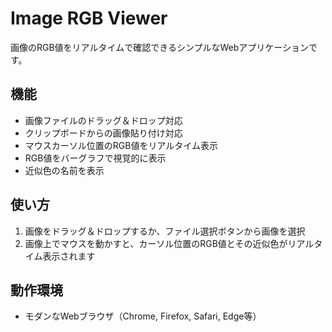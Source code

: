 # Image RGB Viewer

画像のRGB値をリアルタイムで確認できるシンプルなWebアプリケーションです。

## 機能

- 画像ファイルのドラッグ＆ドロップ対応
- クリップボードからの画像貼り付け対応
- マウスカーソル位置のRGB値をリアルタイム表示
- RGB値をバーグラフで視覚的に表示
- 近似色の名前を表示

## 使い方

1. 画像をドラッグ＆ドロップするか、ファイル選択ボタンから画像を選択
2. 画像上でマウスを動かすと、カーソル位置のRGB値とその近似色がリアルタイム表示されます

## 動作環境

- モダンなWebブラウザ（Chrome, Firefox, Safari, Edge等）
